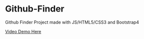 # Github-Finder
Github Finder Project
made with JS/HTML5/CSS3 and Bootstrap4

[Video Demo Here](https://www.youtube.com/watch?v=wrscVpQzUEs)
